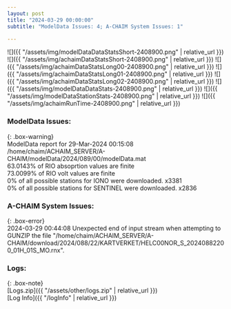 ```yaml
---
layout: post
title: "2024-03-29 00:00:00"
subtitle: "ModelData Issues: 4; A-CHAIM System Issues: 1"

---
```


![]({{ "/assets/img/modelDataDataStatsShort-2408900.png" | relative_url }})
![]({{ "/assets/img/achaimDataStatsShort-2408900.png" | relative_url }})
![]({{ "/assets/img/achaimDataStatsLong00-2408900.png" | relative_url }})
![]({{ "/assets/img/achaimDataStatsLong01-2408900.png" | relative_url }})
![]({{ "/assets/img/achaimDataStatsLong02-2408900.png" | relative_url }})
![]({{ "/assets/img/modelDataDataStats-2408900.png" | relative_url }})
![]({{ "/assets/img/modelDataStationStats-2408900.png" | relative_url }})
![]({{ "/assets/img/achaimRunTime-2408900.png" | relative_url }})


### ModelData Issues:  
  
{: .box-warning}  
 ModelData report for 29-Mar-2024 00:15:08   
 /home/chaim/ACHAIM_SERVER/A-CHAIM/modelData/2024/089/00/modelData.mat   
 63.0143% of RIO absoprtion values are finite   
 73.0099% of RIO volt values are finite   
 0% of all possible stations for IONO were downloaded. x3381   
 0% of all possible stations for SENTINEL were downloaded. x2836   
  
### A-CHAIM System Issues:  
  
{: .box-error}  
2024-03-29 00:44:08 Unexpected end of input stream when attempting to GUNZIP the file "/home/chaim/ACHAIM_SERVER/A-CHAIM/download/2024/088/22/KARTVERKET/HELC00NOR_S_20240882200_01H_01S_MO.rnx".  

### Logs:  
  
{: .box-note}  
[Logs.zip]({{ "/assets/other/logs.zip" | relative_url }})  
[Log Info]({{ "/logInfo" | relative_url }})  
